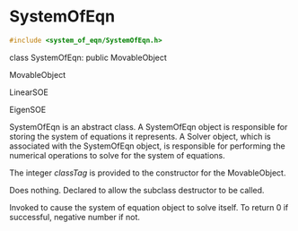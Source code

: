 


# SystemOfEqn 

```cpp
#include <system_of_eqn/SystemOfEqn.h>
```



class SystemOfEqn: public MovableObject



MovableObject



LinearSOE


EigenSOE



SystemOfEqn is an abstract class. A SystemOfEqn object is responsible
for storing the system of equations it represents. A Solver object,
which is associated with the SystemOfEqn object, is responsible for
performing the numerical operations to solve for the system of
equations.





















The integer *classTag* is provided to the constructor for the
MovableObject.




Does nothing. Declared to allow the subclass destructor to be called.




Invoked to cause the system of equation object to solve itself. To
return $0$ if successful, negative number if not.
